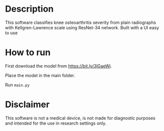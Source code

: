 # Description
This software classifies knee osteoarthritis severity from plain radiographs with Kellgren-Lawrence scale using ResNet-34 network. Built with a UI easy to use

# How to run
First download the model from https://bit.ly/3lGaeWj.

Place the model in the main folder.

Run `main.py`

#  Disclaimer
This software is not a medical device, is not made for diagnostic purposes and intended for the use in research settings only.
